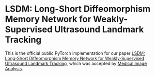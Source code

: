 # LSDM: Long-Short Diffeomorphism Memory Network for Weakly-Supervised Ultrasound Landmark Tracking

This is the official public PyTorch implementation for our paper [LSDM: Long-Short Diffeomorphism Memory Network for Weakly-Supervised Ultrasound Landmark Tracking](https://www.sciencedirect.com/science/article/pii/S136184152400063X),
which was accepted by [Medical Image Analysis](https://www.sciencedirect.com/journal/medical-image-analysis).
